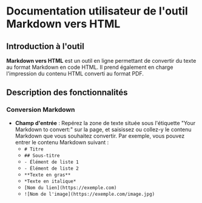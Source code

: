 # Documentation utilisateur de l'outil Markdown vers HTML

## Introduction à l'outil

**Markdown vers HTML** est un outil en ligne permettant de convertir du texte au format Markdown en code HTML. Il prend également en charge l'impression du contenu HTML converti au format PDF.

## Description des fonctionnalités

### Conversion Markdown

* **Champ d'entrée** : Repérez la zone de texte située sous l'étiquette "Your Markdown to convert:" sur la page, et saisissez ou collez-y le contenu Markdown que vous souhaitez convertir. Par exemple, vous pouvez entrer le contenu Markdown suivant :
  * `# Titre`
  * `## Sous-titre`
  * `- Élément de liste 1`
  * `- Élément de liste 2`
  * `**Texte en gras**`
  * `*Texte en italique*`
  * `[Nom du lien](https://exemple.com)`
  * `![Nom de l'image](https://exemple.com/image.jpg)`